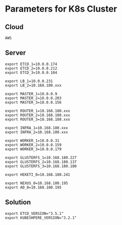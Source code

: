 # **Parameters for K8s Cluster**

## Cloud

    AWS

## Server

    export ETCD_1=10.0.0.174
    export ETCD_2=10.0.0.212
    export ETCD_3=10.0.0.104

    export LB_1=10.0.0.231
    export LB_2=10.168.180.xxx

    export MASTER_1=10.0.0.9
    export MASTER_2=10.0.0.203
    export MASTER_3=10.0.0.156

    export ROUTER_1=10.168.180.xxx
    export ROUTER_2=10.168.180.xxx
    export ROUTER_3=10.168.180.xxx

    export INFRA_1=10.168.180.xxx
    export INFRA_2=10.168.180.xxx

    export WORKER_1=10.0.0.31
    export WORKER_2=10.0.0.159
    export WORKER_3=10.0.0.179

    export GLUSTERFS_1=10.168.180.227
    export GLUSTERFS_2=10.168.180.137
    export GLUSTERFS_3=10.168.180.180

    export HEKETI_0=10.168.180.241

    export NEXUS_0=10.168.180.195
    export AD_0=10.168.180.195



## Solution

    export ETCD_VERSION="3.5.1"
    export KUBESHPERE_VERSION="3.2.1"